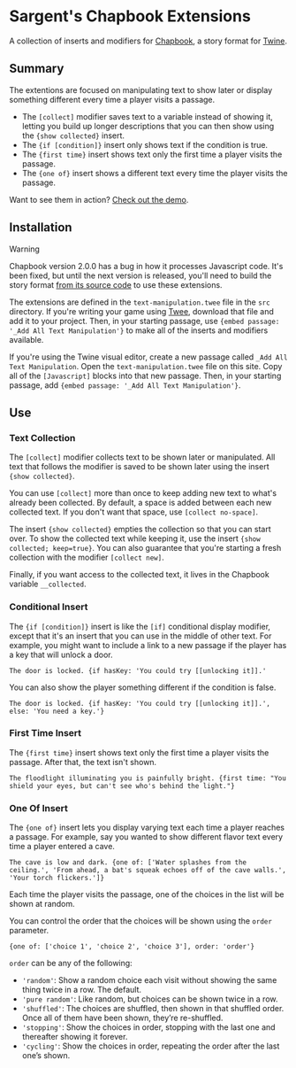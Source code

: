 # Sargent's Chapbook Extensions

A collection of inserts and modifiers for [Chapbook](https://klembot.github.io/chapbook/), a story format for [Twine](https://twinery.org/).


## Summary

The extentions are focused on manipulating text to show later or display something different every time a player visits a passage.

- The `[collect]` modifier saves text to a variable instead of showing it, letting you build up longer descriptions that you can then show using the `{show collected}` insert.
- The `{if [condition]}` insert only shows text if the condition is true.
- The `{first time}` insert shows text only the first time a player visits the passage. 
- The `{one of}` insert shows a different text every time the player visits the passage.

Want to see them in action? [Check out the demo](https://sgranade.github.io/sargent-chapbook-extensions/).


## Installation

> [!WARNING]
>
> Chapbook version 2.0.0 has a bug in how it processes Javascript code. It's been fixed, but until the next version is released, you'll need to build the story format [from its source code](https://github.com/klembot/chapbook) to use these extensions.

The extensions are defined in the `text-manipulation.twee` file in the `src` directory. If you're writing your game using [Twee](https://dev.to/lazerwalker/a-modern-developer-s-workflow-for-twine-4imp), download that file and add it to your project. Then, in your starting passage, use `{embed passage: '_Add All Text Manipulation'}` to make all of the inserts and modifiers available.

If you're using the Twine visual editor, create a new passage called `_Add All Text Manipulation`. Open the `text-manipulation.twee` file on this site. Copy all of the `[Javascript]` blocks into that new passage. Then, in your starting passage, add `{embed passage: '_Add All Text Manipulation'}`.


## Use

### Text Collection

The `[collect]` modifier collects text to be shown later or manipulated. All text that follows the modifier is saved to be shown later using the insert `{show collected}`.

You can use `[collect]` more than once to keep adding new text to what's already been collected. By default, a space is added between each new collected text. If you don't want that space, use `[collect no-space]`.

The insert `{show collected}` empties the collection so that you can start over. To show the collected text while keeping it, use the insert `{show collected; keep=true}`. You can also guarantee that you're starting a fresh collection with the modifier `[collect new]`.

Finally, if you want access to the collected text, it lives in the Chapbook variable `__collected`.


### Conditional Insert

The `{if [condition]}` insert is like the `[if]` conditional display modifier, except that it's an insert that you can use in the middle of other text. For example, you might want to include a link to a new passage if the player has a key that will unlock a door.

```
The door is locked. {if hasKey: 'You could try [[unlocking it]].'
```

You can also show the player something different if the condition is false.

```
The door is locked. {if hasKey: 'You could try [[unlocking it]].', else: 'You need a key.'}
```


### First Time Insert

The `{first time}` insert shows text only the first time a player visits the passage. After that, the text isn't shown.

```
The floodlight illuminating you is painfully bright. {first time: "You shield your eyes, but can't see who's behind the light."}
```


### One Of Insert

The `{one of}` insert lets you display varying text each time a player reaches a passage. For example, say you wanted to show different flavor text every time a player entered a cave.

```
The cave is low and dark. {one of: ['Water splashes from the ceiling.', 'From ahead, a bat's squeak echoes off of the cave walls.', 'Your torch flickers.']}
```

Each time the player visits the passage, one of the choices in the list will be shown at random.

You can control the order that the choices will be shown using the `order` parameter.

```
{one of: ['choice 1', 'choice 2', 'choice 3'], order: 'order'}
```

`order` can be any of the following:

- `'random'`: Show a random choice each visit without showing the same thing twice in a row. The default.
- `'pure random'`: Like random, but choices can be shown twice in a row.
- `'shuffled'`: The choices are shuffled, then shown in that shuffled order. Once all of them have been shown, they’re re-shuffled.
- `'stopping'`: Show the choices in order, stopping with the last one and thereafter showing it forever.
- `'cycling'`: Show the choices in order, repeating the order after the last one’s shown.

